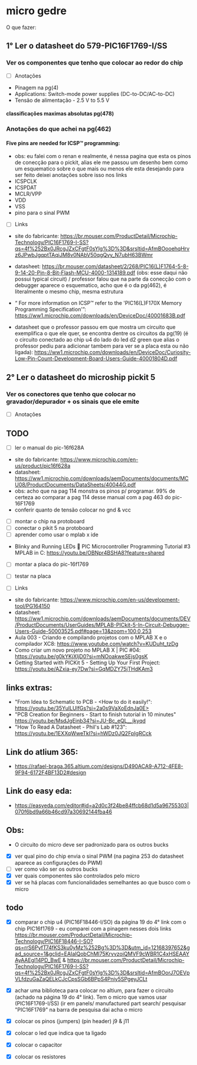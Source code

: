 # micro gedre
O que fazer:

## 1° Ler o datasheet do 579-PIC16F1769-I/SS

### Ver os componentes que tenho que colocar ao redor do chip
- [ ] Anotações
- Pinagem na pg(4)
- Applications: Switch-mode power supplies (DC-to-DC/AC-to-DC)
- Tensão de alimentação - 2.5 V to 5.5 V
#### classificações maximas absolutas pg(478)

### Anotações do que achei na pg(462)
#### Five pins are needed for ICSP™ programming:
- obs: eu falei com o renan e realmente, é nessa pagina que esta os pinos de conecção para o pickit, alias ele me passou um desenho bem como um esquematico sobre o que mais ou menos ele esta desejando para ser feito deixei anotações sobre isso nos links
- ICSPCLK
- ICSPDAT
- MCLR/VPP
- VDD
- VSS
- pino para o sinal PWM 

- [ ] Links
      
- site do fabricante: <https://br.mouser.com/ProductDetail/Microchip-Technology/PIC16F1769-I-SS?qs=4f%252Bx0JRcgJZxCFgtF0sYlg%3D%3D&srsltid=AfmBOooehqHrvz6JPwbJgqptTAqiJM8v0NAbV50qgQvy_N7ubH63BWmr>
  
- datasheet: <https://br.mouser.com/datasheet/2/268/PIC16(L)F1764-5-8-9-14-20-Pin-8-Bit-Flash-MCU-4000-1314189.pdf> (obs: esse daqui não possui typical circuit) / professor falou que
na parte da conecção com o debugger aparece o esquematico, acho que é o da pg(462), é literalmente o mesmo chip, mesma estrutura

- “ For more information on ICSP™ refer to the 'PIC16(L)F170X Memory Programming Specification'”: <https://ww1.microchip.com/downloads/en/DeviceDoc/40001683B.pdf>

- datasheet que o professor passou em que mostra um circuito que exemplifica o que ele quer, se encontra dentre os circuitos da pg(19) (é o circuito conectado ao chip u4 do lado do led d2 green que alias o professor pediu para adicionar tambem para ver se a placa esta ou não ligada): <https://ww1.microchip.com/downloads/en/DeviceDoc/Curiosity-Low-Pin-Count-Development-Board-Users-Guide-40001804D.pdf>
  
## 2° Ler o datasheet do microship pickit 5
### Ver os conectores que tenho que colocar no gravador/depurador + os sinais que ele emite
- [ ] Anotações

## TODO
- [ ] ler o manual do pic-16f628A
- site do fabricante: <https://www.microchip.com/en-us/product/pic16f628a>
- datasheet: <https://ww1.microchip.com/downloads/aemDocuments/documents/MCU08/ProductDocuments/DataSheets/40044G.pdf>
- obs: acho que na pag 114 monstra os pinos p/ programar. 99% de certeza ao comparar a pag 114 desse manual com a pag 463 do pic-16F1769
- conferir quanto de tensão colocar no gnd & vcc
- [ ] montar o chip na protoboard
- [ ] conectar o pikit 5 na protoboard
- [ ] aprender como usar o mplab x ide
- Blinky and Running LEDs 🔴 PIC Microcontroller Programming Tutorial #3 MPLAB in C: <https://youtu.be/OBNpr4BSHA8?feature=shared>
- [ ] montar a placa do pic-16f1769
- [ ] testar na placa
      

- [ ] Links
- site do fabricante: <https://www.microchip.com/en-us/development-tool/PG164150>
- datasheet: <https://ww1.microchip.com/downloads/aemDocuments/documents/DEV/ProductDocuments/UserGuides/MPLAB-PICkit-5-In-Circuit-Debugger-Users-Guide-50003525.pdf#page=13&zoom=100,0,253>
- Aula 003 - Criando e compilando projetos com o MPLAB X e o compilador XC8: <https://www.youtube.com/watch?v=KUDuht_tzDg>
- Como criar um novo projeto no MPLAB X | PIC #04: <https://youtu.be/g0kYKjXIjD0?si=mNOoakweSEjs0gsK>
- Getting Started with PICKit 5 - Setting Up Your First Project: <https://youtu.be/AZxia-ey7Dw?si=GqMDZY75jTHdKAm3>




## links extras:
- "From Idea to Schematic to PCB - <How to do it easily!": https://youtu.be/35YuILUlfGs?si=2a0s9VaXoEdnJa0E>
- "PCB Creation for Beginners - Start to finish tutorial in 10 minutes" <https://youtu.be/MsdJgEinb34?si=JU-Bc_eQL__jkyqd>
- "How To Read A Datasheet - Phil's Lab #123": <https://youtu.be/1EXXqWweTkI?si=hWDz0JQ2FpIgRCck>

## Link do atlium 365:
- <https://rafael-braga.365.altium.com/designs/D490ACA9-A712-4FE8-9F94-6172F4BF13D2#design>
## Link do easy eda:
- <https://easyeda.com/editor#id=a2d0c3f24be84ffcb68d1d5a96755303|070f6bd9a66b46cd97a30692144fba46>

## Obs:
- O circuito do micro deve ser padronizado para os outros bucks
- [x] ver qual pino do chip envia o sinal PWM (na pagina 253 do datasheet aparece as configurações do PWM)
- [ ] ver como vão ser os outros bucks
- [x] ver quais componentes são controlados pelo micro 
- [x] ver se há placas com funcionalidades semelhantes ao que busco com o micro

## todo

- [x] comparar o chip u4 (PIC16F18446-I/SO) da página 19 do 4° link com o chip PIC16f1769
      - eu comparei com a pinagem nesses dois links <https://br.mouser.com/ProductDetail/Microchip-Technology/PIC16F18446-I-SO?qs=rrS6PyfT74fKS3ku0yMz%252Bg%3D%3D&utm_id=12168397652&gad_source=1&gclid=EAIaIQobChMI75KrvvzoiQMVF9cWBR1C4xHSEAAYAyAAEgI14PD_BwE> & <https://br.mouser.com/ProductDetail/Microchip-Technology/PIC16F1769-I-SS?qs=4f%252Bx0JRcgJZxCFgtF0sYlg%3D%3D&srsltid=AfmBOorJ7OEVpVLfdzuGaZaQELkCJcCpsSGb6BPpS4Pniy5SPgeyJCLt>
- [x] achar uma biblioteca para colocar no altium, para fazer o circuito (achado na página 19 do 4° link). Tem o micro que vamos usar (PIC16F1769-I/SS) (ir em panels/ manufactured part search/ pesquisar "PIC16F1769" na barra de pesquisa dai acha o micro
- [x] colocar os pinos (jumpers) (pin header) j9 & j11
- [x] colocar o led que indica que ta ligado
- [x] colocar o capacitor
- [x] colocar os resistores

      











